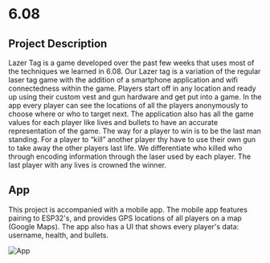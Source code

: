 # 6.08

## Project Description
Lazer Tag is a game developed over the past few weeks that uses most of the techniques we learned in 6.08. Our Lazer tag is a variation of the regular laser tag game with the addition of a smartphone application and wifi connectedness within the game. Players start off in any location and ready up using their custom vest and gun hardware and get put into a game. In the app every player can see the locations of all the players anonymously to choose where or who to target next. The application also has all the game values for each player like lives and bullets to have an accurate representation of the game. The way for a player to win is to be the last man standing. For a player to “kill” another player thy have to use their own gun to take away the other players last life. We differentiate who killed who through encoding information through the laser used by each player. The last player with any lives is crowned the winner.


## App
This project is accompanied with a mobile app. The mobile app features pairing to ESP32's, and provides GPS locations of all players on a map (Google Maps). The app also has a UI that shows every player's data: username, health, and bullets.

<img src='web/images/app1.jpg' title='App' width='' alt='App' />




